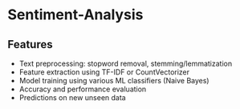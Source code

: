 # Sentiment-Analysis

## Features

- Text preprocessing: stopword removal, stemming/lemmatization
- Feature extraction using TF-IDF or CountVectorizer
- Model training using various ML classifiers (Naive Bayes)
- Accuracy and performance evaluation
- Predictions on new unseen data

